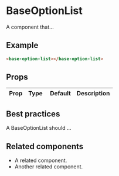 # BaseOptionList

A component that...

## Example

```html
<base-option-list></base-option-list>
```

## Props

| Prop | Type |  Default | Description |
| ---- | ---- | -------- | ----------- |


## Best practices

A BaseOptionList should ...

## Related components

- A related component.
- Another related component.
